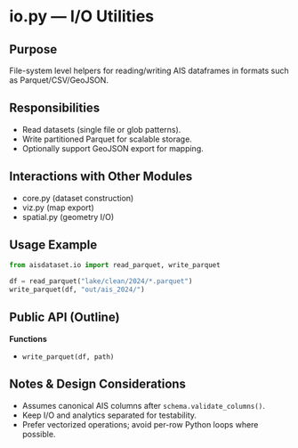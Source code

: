 # io.py — I/O Utilities

## Purpose
File-system level helpers for reading/writing AIS dataframes in formats such as Parquet/CSV/GeoJSON.

## Responsibilities
- Read datasets (single file or glob patterns).
- Write partitioned Parquet for scalable storage.
- Optionally support GeoJSON export for mapping.

## Interactions with Other Modules
- core.py (dataset construction)
- viz.py (map export)
- spatial.py (geometry I/O)

## Usage Example
```python
from aisdataset.io import read_parquet, write_parquet

df = read_parquet("lake/clean/2024/*.parquet")
write_parquet(df, "out/ais_2024/")
```

## Public API (Outline)
**Functions**
- `write_parquet(df, path)`

## Notes & Design Considerations
- Assumes canonical AIS columns after `schema.validate_columns()`.
- Keep I/O and analytics separated for testability.
- Prefer vectorized operations; avoid per-row Python loops where possible.